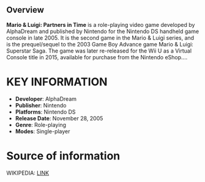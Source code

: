 ## Overview


**Mario & Luigi: Partners in Time** is a role-playing video game developed by AlphaDream and published by Nintendo for the Nintendo DS handheld game console in late 2005. It is the second game in the Mario & Luigi series, and is the prequel/sequel to the 2003 Game Boy Advance game Mario & Luigi: Superstar Saga. The game was later re-released for the Wii U as a Virtual Console title in 2015, available for purchase from the Nintendo eShop....
# KEY INFORMATION

- **Developer**: AlphaDream
- **Publisher**: Nintendo
- **Platforms**: Nintendo DS
- **Release Date**: November 28, 2005
- **Genre**: Role-playing
- **Modes**: Single-player
# Source of information
 WIKIPEDIA: [LINK](https://en.wikipedia.org/wiki/Mario_%26_Luigi:_Partners_in_Time)